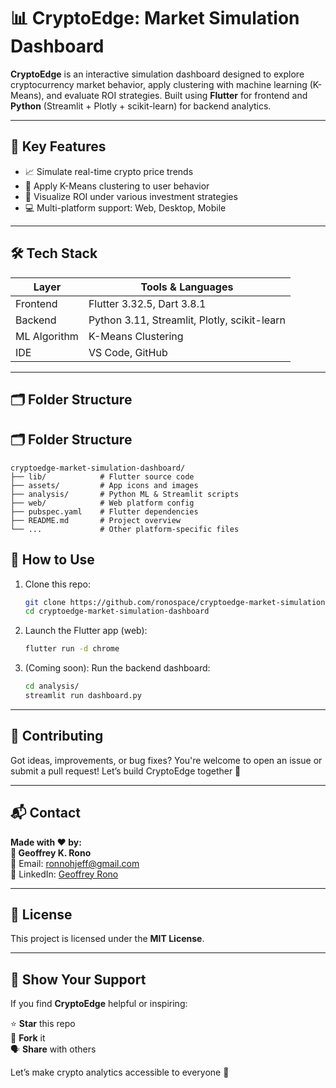 # 📊 CryptoEdge: Market Simulation Dashboard

**CryptoEdge** is an interactive simulation dashboard designed to explore cryptocurrency market behavior, apply clustering with machine learning (K-Means), and evaluate ROI strategies. Built using **Flutter** for frontend and **Python** (Streamlit + Plotly + scikit-learn) for backend analytics.

---

## 🚀 Key Features

- 📈 Simulate real-time crypto price trends
- 🧠 Apply K-Means clustering to user behavior
- 💸 Visualize ROI under various investment strategies
- 💻 Multi-platform support: Web, Desktop, Mobile

---

## 🛠️ Tech Stack

| Layer         | Tools & Languages                          |
|--------------|--------------------------------------------|
| Frontend     | Flutter 3.32.5, Dart 3.8.1                  |
| Backend      | Python 3.11, Streamlit, Plotly, scikit-learn|
| ML Algorithm | K-Means Clustering                          |
| IDE          | VS Code, GitHub                             |

---

## 🗂 Folder Structure

## 🗂 Folder Structure

```
cryptoedge-market-simulation-dashboard/
├── lib/            # Flutter source code
├── assets/         # App icons and images
├── analysis/       # Python ML & Streamlit scripts
├── web/            # Web platform config
├── pubspec.yaml    # Flutter dependencies
├── README.md       # Project overview
└── ...             # Other platform-specific files
```

## 📣 How to Use

1. Clone this repo:
   ```bash
   git clone https://github.com/ronospace/cryptoedge-market-simulation-dashboard.git
   cd cryptoedge-market-simulation-dashboard

2. Launch the Flutter app (web):
   ```bash
   flutter run -d chrome

3. (Coming soon): Run the backend dashboard:
   ```bash
   cd analysis/
   streamlit run dashboard.py

---

## 🤝 Contributing
Got ideas, improvements, or bug fixes?
You're welcome to open an issue or submit a pull request! Let’s build CryptoEdge together 💪

---
## 📬 Contact

**Made with ❤️ by:**  
**👤 Geoffrey K. Rono**  
📧 Email: [ronnohjeff@gmail.com](mailto:ronnohjeff@gmail.com)  
🔗 LinkedIn: [Geoffrey Rono](https://www.linkedin.com/in/geoffrey-rono-964869b0/)

---
## 📘 License

This project is licensed under the **MIT License**.

---

## 🌟 Show Your Support

If you find **CryptoEdge** helpful or inspiring:

⭐️ **Star** this repo  
🍴 **Fork** it  
🗣️ **Share** with others  

Let’s make crypto analytics accessible to everyone 🚀
